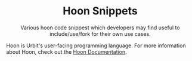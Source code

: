 <h1 align="center">
  Hoon Snippets
</h1>
<p align="center"> Various hoon code snippest which developers may find useful to include/use/fork for their own use cases.</p>

Hoon is Urbit's user-facing programming language. For more information about Hoon, check out the [Hoon Documentation](https://urbit.org/docs/glossary/hoon).
